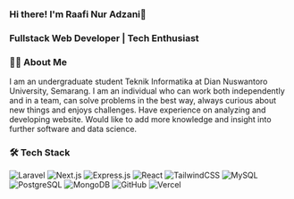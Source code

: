 ### Hi there! I'm Raafi Nur Adzani👋 
### Fullstack Web Developer | Tech Enthusiast

### 🧑‍💻 About Me  
I am an undergraduate student Teknik Informatika at Dian Nuswantoro University, Semarang. I am an individual who can work both independently and in a team, can solve problems in the best way, always curious about new things and enjoys challenges. Have experience on analyzing and developing website. Would like to add more knowledge and insight into further software and data science.

### 🛠️ Tech Stack  
![Laravel](https://img.shields.io/badge/Laravel-FF2D20?style=for-the-badge&logo=laravel&logoColor=white) ![Next.js](https://img.shields.io/badge/Next.js-ffffff?style=for-the-badge&logo=nextdotjs&logoColor=black) ![Express.js](https://img.shields.io/badge/Express.js-F7DF1E?style=for-the-badge&logo=express&logoColor=black) ![React](https://img.shields.io/badge/React-61DAFB?style=for-the-badge&logo=react&logoColor=black) ![TailwindCSS](https://img.shields.io/badge/TailwindCSS-38B2AC?style=for-the-badge&logo=tailwindcss&logoColor=white) ![MySQL](https://img.shields.io/badge/MySQL-00758F?style=for-the-badge&logo=mysql&logoColor=white) ![PostgreSQL](https://img.shields.io/badge/PostgreSQL-336791?style=for-the-badge&logo=postgresql&logoColor=white) ![MongoDB](https://img.shields.io/badge/MongoDB-47A248?style=for-the-badge&logo=mongodb&logoColor=white) ![GitHub](https://img.shields.io/badge/GitHub-FFFFFF?style=for-the-badge&logo=github&logoColor=black) ![Vercel](https://img.shields.io/badge/Vercel-F7F7F7?style=for-the-badge&logo=vercel&logoColor=black)  

